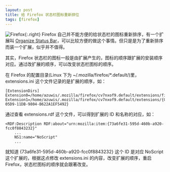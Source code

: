 ```yaml
---
layout: post
title: 给 Firefox 状态栏图标重新排位
tags: [firefox]
---
```

![Firefox](http://www.mozilla.com/img/tignish/about/logo/download/logo-only-preview.png){:.right}
Firefox 自己并不能方便的给状态栏的图标重新排序，有一个扩展叫 [Organize Status Bar](https://addons.mozilla.org/en-US/firefox/addon/1759)，可以比较方便的做这个事情。但只是是为了重新排序而装一个扩展，似乎并不值得。

其实，Firefox 状态栏的图标一般是由扩展产生的，图标的顺序跟扩展的安装顺序对应。通过改扩展的顺序，可以改变状态栏图标的顺序。

在 Firefox 的配置目录(Linux 下为 ~/.mozilla/firefox/\*.default/)里，extensions.ini 这个文件记录的是扩展的顺序，如：

    [ExtensionDirs]
    Extension0=/home/azuwis/.mozilla/firefox/cv7nxof9.default/extensions/firebug@software.joehewitt.com
    Extension1=/home/azuwis/.mozilla/firefox/cv7nxof9.default/extensions/{0C4B554C-05D9-11DB-9804-B622A1EF5492}

通过查看 extensions.rdf 这个文件，可以得到扩展的 ID 和名称的对应，如：

    <RDF:Description RDF:about="urn:mozilla:item:{73a6fe31-595d-460b-a920-fcc0f8843232}"
        ...
        NS1:name="NoScript"
        ...

就知道 {73a6fe31-595d-460b-a920-fcc0f8843232} 这个 ID 是对应 NoScript 这个扩展的，根据这点修改 extensions.ini 的内容，改变扩展的顺序，重启 Firefox，状态栏图标的顺序就会跟著改变。
